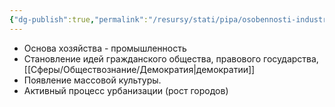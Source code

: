 ```yaml
---
{"dg-publish":true,"permalink":"/resursy/stati/pipa/osobennosti-industrialnogo-obshhestva/","tags":["Обществознание"]}
---
```


- Основа хозяйства - промышленность
- Становление идей гражданского общества, правового государства, [[Сферы/Обществознание/Демократия\|демократии]]
- Появление массовой культуры. 
- Активный процесс урбанизации (рост городов) 